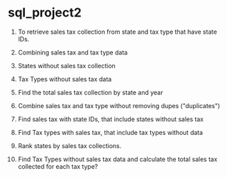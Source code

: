 # sql_project2

1. To retrieve sales tax collection from state and tax type that have state IDs.


2. Combining sales tax and tax type data


3. States without sales tax collection 

4. Tax Types without sales tax data


5. Find the total sales tax collection by state and year


6. Combine sales tax and tax type without removing dupes ("duplicates")


7. Find sales tax with state IDs, that include states without sales tax 


8. Find Tax types with sales tax, that include tax types without data


9. Rank states by sales tax collections.


10. Find Tax Types without sales tax data and calculate the total sales tax collected for each tax type?
